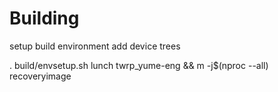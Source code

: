 # Building

setup build environment 
add device trees 


. build/envsetup.sh
lunch twrp_yume-eng && m -j$(nproc --all) recoveryimage
```

